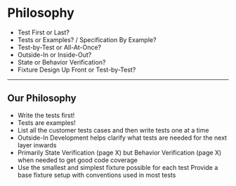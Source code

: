 # Philosophy

* Test First or Last?
* Tests or Examples? / Specification By Example?
* Test-by-Test or All-At-Once?
* Outside-In or Inside-Out?
* State or Behavior Verification?
* Fixture Design Up Front or Test-by-Test?

---
## Our Philosophy
* Write the tests first!
* Tests are examples!
* List all the customer tests cases and then write tests one at a time
* Outside-In Development helps clarify what tests are needed for the next layer inwards
* Primarily State Verification (page X) but Behavior Verification (page X) when needed to get good code coverage
* Use the smallest and simplest fixture possible for each test
Provide a base fixture setup with conventions used in most tests
